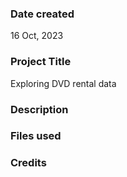 ### Date created
16 Oct, 2023

### Project Title
Exploring DVD rental data

### Description


### Files used


### Credits
